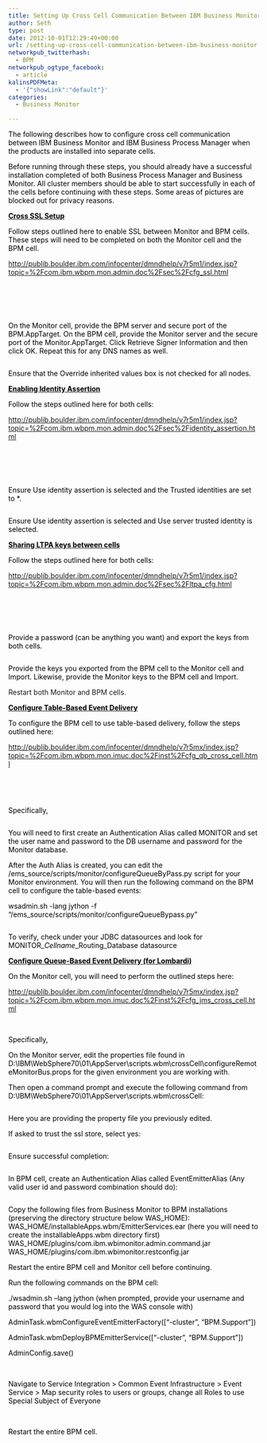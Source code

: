```yaml
---
title: Setting Up Cross Cell Communication Between IBM Business Monitor and IBM Business Process Manager
author: Seth
type: post
date: 2012-10-01T12:29:49+00:00
url: /setting-up-cross-cell-communication-between-ibm-business-monitor-and-ibm-business-process-manager/
networkpub_twitterhash:
  - BPM
networkpub_ogtype_facebook:
  - article
kalinsPDFMeta:
  - '{"showLink":"default"}'
categories:
  - Business Monitor

---
```

<span style="color: #000000;">The following describes how to configure cross cell communication between IBM Business Monitor and IBM Business Process Manager when the products are installed into separate cells. </span>

<span style="color: #000000;">Before running through these steps, you should already have a successful installation completed of both Business Process Manager and Business Monitor. All cluster members should be able to start successfully in each of the cells before continuing with these steps. Some areas of pictures are blocked out for privacy reasons.</span>

<!--more-->

**<span style="text-decoration: underline;"><span style="color: #000000;">Cross SSL Setup</span></span>**

<span style="color: #000000;">Follow steps outlined here to enable SSL between Monitor and BPM cells. These steps will need to be completed on both the Monitor cell and the BPM cell.</span>

<a href="http://publib.boulder.ibm.com/infocenter/dmndhelp/v7r5m1/index.jsp?topic=%2Fcom.ibm.wbpm.mon.admin.doc%2Fsec%2Fcfg_ssl.html" target="_blank">http://publib.boulder.ibm.com/infocenter/dmndhelp/v7r5m1/index.jsp?topic=%2Fcom.ibm.wbpm.mon.admin.doc%2Fsec%2Fcfg_ssl.html</a>

&nbsp;

&nbsp;

[<img class="alignnone size-large wp-image-948" title="monitor1" alt="" src="https://i0.wp.com/www.sethgagnon.com/wp-content/uploads/2012/09/monitor1-1024x617.png?resize=600%2C361" srcset="https://i2.wp.com/sethgagnon.com/wp-content/uploads/2012/09/monitor1.png?resize=1024%2C617 1024w, https://i2.wp.com/sethgagnon.com/wp-content/uploads/2012/09/monitor1.png?resize=300%2C180 300w, https://i2.wp.com/sethgagnon.com/wp-content/uploads/2012/09/monitor1.png?w=1284 1284w" sizes="(max-width: 600px) 100vw, 600px" data-recalc-dims="1" />][1]

<span style="color: #000000;">On the Monitor cell, provide the BPM server and secure port of the BPM.AppTarget. On the BPM cell, provide the Monitor server and the secure port of the Monitor.AppTarget. Click Retrieve Signer Information and then click OK. Repeat this for any DNS names as well.</span>

[<img class="alignnone  wp-image-949" title="monitor2" alt="" src="https://i1.wp.com/www.sethgagnon.com/wp-content/uploads/2012/09/monitor2-1024x617.png?resize=600%2C361" srcset="https://i1.wp.com/sethgagnon.com/wp-content/uploads/2012/09/monitor2.png?resize=1024%2C617 1024w, https://i1.wp.com/sethgagnon.com/wp-content/uploads/2012/09/monitor2.png?resize=300%2C180 300w, https://i1.wp.com/sethgagnon.com/wp-content/uploads/2012/09/monitor2.png?w=1284 1284w" sizes="(max-width: 600px) 100vw, 600px" data-recalc-dims="1" />][2]

<span style="color: #000000;">Ensure that the Override inherited values box is not checked for all nodes.</span>

**<span style="text-decoration: underline;"><span style="color: #000000;">Enabling Identity Assertion</span></span>**

<span style="color: #000000;">Follow the steps outlined here for both cells:</span>

<a href="http://publib.boulder.ibm.com/infocenter/dmndhelp/v7r5m1/index.jsp?topic=%2Fcom.ibm.wbpm.mon.admin.doc%2Fsec%2Fidentity_assertion.html" target="_blank">http://publib.boulder.ibm.com/infocenter/dmndhelp/v7r5m1/index.jsp?topic=%2Fcom.ibm.wbpm.mon.admin.doc%2Fsec%2Fidentity_assertion.html</a>

&nbsp;

&nbsp;

[<img class="alignnone size-large wp-image-951" title="monitor3" alt="" src="https://i0.wp.com/www.sethgagnon.com/wp-content/uploads/2012/09/monitor3-1024x617.png?resize=600%2C361" srcset="https://i0.wp.com/sethgagnon.com/wp-content/uploads/2012/09/monitor3.png?resize=1024%2C617 1024w, https://i0.wp.com/sethgagnon.com/wp-content/uploads/2012/09/monitor3.png?resize=300%2C180 300w, https://i0.wp.com/sethgagnon.com/wp-content/uploads/2012/09/monitor3.png?w=1284 1284w" sizes="(max-width: 600px) 100vw, 600px" data-recalc-dims="1" />][3]

<span style="color: #000000;">Ensure Use identity assertion is selected and the Trusted identities are set to *.</span>

[<img class="alignnone size-large wp-image-952" title="monitor4" alt="" src="https://i0.wp.com/www.sethgagnon.com/wp-content/uploads/2012/09/monitor4-1024x617.png?resize=600%2C361" srcset="https://i1.wp.com/sethgagnon.com/wp-content/uploads/2012/09/monitor4.png?resize=1024%2C617 1024w, https://i1.wp.com/sethgagnon.com/wp-content/uploads/2012/09/monitor4.png?resize=300%2C180 300w, https://i1.wp.com/sethgagnon.com/wp-content/uploads/2012/09/monitor4.png?w=1284 1284w" sizes="(max-width: 600px) 100vw, 600px" data-recalc-dims="1" />][4]

<span style="color: #000000;">Ensure Use identity assertion is selected and Use server trusted identity is selected.</span>

**<span style="text-decoration: underline;"><span style="color: #000000;">Sharing LTPA keys between cells</span></span>**

<span style="color: #000000;">Follow the steps outlined here for both cells:</span>

<a href="http://publib.boulder.ibm.com/infocenter/dmndhelp/v7r5m1/index.jsp?topic=%2Fcom.ibm.wbpm.mon.admin.doc%2Fsec%2Fltpa_cfg.html" target="_blank">http://publib.boulder.ibm.com/infocenter/dmndhelp/v7r5m1/index.jsp?topic=%2Fcom.ibm.wbpm.mon.admin.doc%2Fsec%2Fltpa_cfg.html</a>

&nbsp;

&nbsp;

[<img class="alignnone size-large wp-image-953" title="monitor5" alt="" src="https://i0.wp.com/www.sethgagnon.com/wp-content/uploads/2012/09/monitor5-1024x617.png?resize=600%2C361" srcset="https://i1.wp.com/sethgagnon.com/wp-content/uploads/2012/09/monitor5.png?resize=1024%2C617 1024w, https://i1.wp.com/sethgagnon.com/wp-content/uploads/2012/09/monitor5.png?resize=300%2C180 300w, https://i1.wp.com/sethgagnon.com/wp-content/uploads/2012/09/monitor5.png?w=1284 1284w" sizes="(max-width: 600px) 100vw, 600px" data-recalc-dims="1" />][5]

<span style="color: #000000;">Provide a password (can be anything you want) and export the keys from both cells.</span>

[<img class="alignnone size-large wp-image-954" title="monitor6" alt="" src="https://i0.wp.com/www.sethgagnon.com/wp-content/uploads/2012/09/monitor6-1024x618.png?resize=600%2C362" srcset="https://i2.wp.com/sethgagnon.com/wp-content/uploads/2012/09/monitor6.png?resize=1024%2C618 1024w, https://i2.wp.com/sethgagnon.com/wp-content/uploads/2012/09/monitor6.png?resize=300%2C181 300w, https://i2.wp.com/sethgagnon.com/wp-content/uploads/2012/09/monitor6.png?w=1284 1284w" sizes="(max-width: 600px) 100vw, 600px" data-recalc-dims="1" />][6]

<span style="color: #000000;">Provide the keys you exported from the BPM cell to the Monitor cell and Import. Likewise, provide the Monitor keys to the BPM cell and Import.</span>

Restart both Monitor and BPM cells.

**<span style="text-decoration: underline;"><span style="color: #000000;">Configure Table-Based Event Delivery</span></span>**

<span style="color: #000000;">To configure the BPM cell to use table-based delivery, follow the steps outlined here:</span>

<a href="http://publib.boulder.ibm.com/infocenter/dmndhelp/v7r5mx/index.jsp?topic=%2Fcom.ibm.wbpm.mon.imuc.doc%2Finst%2Fcfg_qb_cross_cell.html" target="_blank">http://publib.boulder.ibm.com/infocenter/dmndhelp/v7r5mx/index.jsp?topic=%2Fcom.ibm.wbpm.mon.imuc.doc%2Finst%2Fcfg_qb_cross_cell.html</a>

&nbsp;

&nbsp;

<span style="color: #000000;">Specifically,</span>

[<img class="alignnone size-large wp-image-956" title="monitor7" alt="" src="https://i1.wp.com/www.sethgagnon.com/wp-content/uploads/2012/09/monitor7-1024x584.png?resize=600%2C342" srcset="https://i0.wp.com/sethgagnon.com/wp-content/uploads/2012/09/monitor7.png?resize=1024%2C584 1024w, https://i0.wp.com/sethgagnon.com/wp-content/uploads/2012/09/monitor7.png?resize=300%2C171 300w, https://i0.wp.com/sethgagnon.com/wp-content/uploads/2012/09/monitor7.png?w=1189 1189w" sizes="(max-width: 600px) 100vw, 600px" data-recalc-dims="1" />][7]

<span style="color: #000000;">You will need to first create an Authentication Alias called MONITOR and set the user name and password to the DB username and password for the Monitor database. </span>

<span style="color: #000000;">After the Auth Alias is created, you can edit the /ems_source/scripts/monitor/configureQueueByPass.py script for your Monitor environment. You will then run the following command on the BPM cell to configure the table-based events:</span>

<span style="color: #000000;">wsadmin.sh -lang jython -f &#8220;/ems_source/scripts/monitor/configureQueueBypass.py&#8221;</span>

[<img class="alignnone size-large wp-image-957" title="monitor8" alt="" src="https://i0.wp.com/www.sethgagnon.com/wp-content/uploads/2012/09/monitor8-1024x584.png?resize=600%2C342" srcset="https://i0.wp.com/sethgagnon.com/wp-content/uploads/2012/09/monitor8.png?resize=1024%2C584 1024w, https://i0.wp.com/sethgagnon.com/wp-content/uploads/2012/09/monitor8.png?resize=300%2C171 300w, https://i0.wp.com/sethgagnon.com/wp-content/uploads/2012/09/monitor8.png?w=1189 1189w" sizes="(max-width: 600px) 100vw, 600px" data-recalc-dims="1" />][8]

<span style="color: #000000;">To verify, check under your JDBC datasources and look for MONITOR_<em>Cellname</em>_Routing_Database datasource</span>

**<span style="text-decoration: underline;"><span style="color: #000000;">Configure Queue-Based Event Delivery (for Lombardi)</span></span>**

<span style="color: #000000;">On the Monitor cell, you will need to perform the outlined steps here:</span>

<a href="http://publib.boulder.ibm.com/infocenter/dmndhelp/v7r5mx/index.jsp?topic=%2Fcom.ibm.wbpm.mon.imuc.doc%2Finst%2Fcfg_jms_cross_cell.html" target="_blank">http://publib.boulder.ibm.com/infocenter/dmndhelp/v7r5mx/index.jsp?topic=%2Fcom.ibm.wbpm.mon.imuc.doc%2Finst%2Fcfg_jms_cross_cell.html</a>

&nbsp;

<span style="color: #000000;">Specifically,</span>

<span style="color: #000000;">On the Monitor server, edit the properties file found in D:\IBM\WebSphere70\01\AppServer\scripts.wbm\crossCell\configureRemoteMonitorBus.props for the given environment you are working with.</span>

<span style="color: #000000;">Then open a command prompt and execute the following command from D:\IBM\WebSphere70\01\AppServer\scripts.wbm\crossCell:</span>

[<img class="alignnone size-full wp-image-958" title="monitor9" alt="" src="https://i0.wp.com/www.sethgagnon.com/wp-content/uploads/2012/09/monitor9.png?resize=668%2C331" srcset="https://i1.wp.com/sethgagnon.com/wp-content/uploads/2012/09/monitor9.png?w=668 668w, https://i1.wp.com/sethgagnon.com/wp-content/uploads/2012/09/monitor9.png?resize=300%2C148 300w" sizes="(max-width: 668px) 100vw, 668px" data-recalc-dims="1" />][9]

<span style="color: #000000;">Here you are providing the property file you previously edited.</span>

<span style="color: #000000;">If asked to trust the ssl store, select yes:</span>

[<img class="alignnone size-full wp-image-959" title="monitor10" alt="" src="https://i1.wp.com/www.sethgagnon.com/wp-content/uploads/2012/09/monitor10.png?resize=668%2C331" srcset="https://i1.wp.com/sethgagnon.com/wp-content/uploads/2012/09/monitor10.png?w=668 668w, https://i1.wp.com/sethgagnon.com/wp-content/uploads/2012/09/monitor10.png?resize=300%2C148 300w" sizes="(max-width: 668px) 100vw, 668px" data-recalc-dims="1" />][10]

<span style="color: #000000;">Ensure successful completion:</span>

[<img class="alignnone size-full wp-image-960" title="monitor11" alt="" src="https://i2.wp.com/www.sethgagnon.com/wp-content/uploads/2012/09/monitor11.png?resize=668%2C331" srcset="https://i0.wp.com/sethgagnon.com/wp-content/uploads/2012/09/monitor11.png?w=668 668w, https://i0.wp.com/sethgagnon.com/wp-content/uploads/2012/09/monitor11.png?resize=300%2C148 300w" sizes="(max-width: 668px) 100vw, 668px" data-recalc-dims="1" />][11]

<span style="color: #000000;">In BPM cell, create an Authentication Alias called EventEmitterAlias (Any valid user id and password combination should do):</span>

[<img class="alignnone size-large wp-image-961" title="monitor12" alt="" src="https://i2.wp.com/www.sethgagnon.com/wp-content/uploads/2012/09/monitor12-1024x584.png?resize=600%2C342" srcset="https://i0.wp.com/sethgagnon.com/wp-content/uploads/2012/09/monitor12.png?resize=1024%2C584 1024w, https://i0.wp.com/sethgagnon.com/wp-content/uploads/2012/09/monitor12.png?resize=300%2C171 300w, https://i0.wp.com/sethgagnon.com/wp-content/uploads/2012/09/monitor12.png?w=1189 1189w" sizes="(max-width: 600px) 100vw, 600px" data-recalc-dims="1" />][12]

<span style="color: #000000;">Copy the following files from Business Monitor to BPM installations (preserving the directory structure below WAS_HOME):<br /> WAS_HOME/installableApps.wbm/EmitterServices.ear (here you will need to create the installableApps.wbm directory first)<br /> WAS_HOME/plugins/com.ibm.wbimonitor.admin.command.jar<br /> WAS_HOME/plugins/com.ibm.wbimonitor.restconfig.jar</span>

<span style="color: #000000;">Restart the entire BPM cell and Monitor cell before continuing.</span>

<span style="color: #000000;">Run the following commands on the BPM cell:</span>

<span style="color: #000000;">./wsadmin.sh –lang jython (when prompted, provide your username and password that you would log into the WAS console with)</span>

<span style="color: #000000;">AdminTask.wbmConfigureEventEmitterFactory([&#8220;-cluster&#8221;, &#8220;BPM.Support&#8221;]) </span>

<span style="color: #000000;">AdminTask.wbmDeployBPMEmitterService([&#8220;-cluster&#8221;, &#8220;BPM.Support&#8221;])</span>

<span style="color: #000000;">AdminConfig.save()</span>

&nbsp;

<span style="color: #000000;">Navigate to Service Integration > Common Event Infrastructure > Event Service > Map security roles to users or groups, change all Roles to use Special Subject of Everyone</span>

<span style="color: #000000;"> <a href="https://i0.wp.com/www.sethgagnon.com/wp-content/uploads/2012/09/monitor14.png"><img class="alignnone size-large wp-image-964" title="monitor14" alt="" src="https://i0.wp.com/www.sethgagnon.com/wp-content/uploads/2012/09/monitor14-1024x619.png?resize=600%2C362" srcset="https://i2.wp.com/sethgagnon.com/wp-content/uploads/2012/09/monitor14.png?resize=1024%2C619 1024w, https://i2.wp.com/sethgagnon.com/wp-content/uploads/2012/09/monitor14.png?resize=300%2C181 300w, https://i2.wp.com/sethgagnon.com/wp-content/uploads/2012/09/monitor14.png?w=1280 1280w" sizes="(max-width: 600px) 100vw, 600px" data-recalc-dims="1" /></a></span>

<span style="color: #000000;">Restart the entire BPM cell.</span><span style="color: #000000;"> </span>

 [1]: https://i0.wp.com/www.sethgagnon.com/wp-content/uploads/2012/09/monitor1.png
 [2]: https://i0.wp.com/www.sethgagnon.com/wp-content/uploads/2012/09/monitor2.png
 [3]: https://i2.wp.com/www.sethgagnon.com/wp-content/uploads/2012/09/monitor3.png
 [4]: https://i2.wp.com/www.sethgagnon.com/wp-content/uploads/2012/09/monitor4.png
 [5]: https://i2.wp.com/www.sethgagnon.com/wp-content/uploads/2012/09/monitor5.png
 [6]: https://i2.wp.com/www.sethgagnon.com/wp-content/uploads/2012/09/monitor6.png
 [7]: https://i1.wp.com/www.sethgagnon.com/wp-content/uploads/2012/09/monitor7.png
 [8]: https://i2.wp.com/www.sethgagnon.com/wp-content/uploads/2012/09/monitor8.png
 [9]: https://i0.wp.com/www.sethgagnon.com/wp-content/uploads/2012/09/monitor9.png
 [10]: https://i1.wp.com/www.sethgagnon.com/wp-content/uploads/2012/09/monitor10.png
 [11]: https://i2.wp.com/www.sethgagnon.com/wp-content/uploads/2012/09/monitor11.png
 [12]: https://i1.wp.com/www.sethgagnon.com/wp-content/uploads/2012/09/monitor12.png